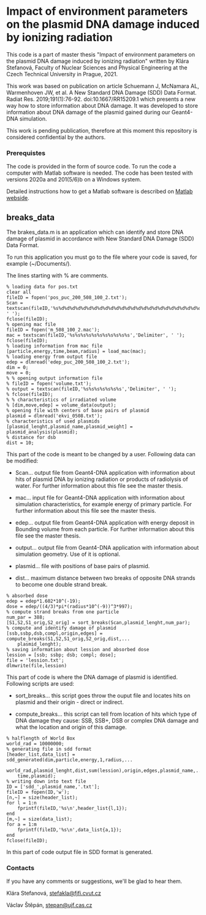 # Impact of environment parameters on the plasmid DNA damage induced by ionizing radiation #

This code is a part of master thesis "Impact of environment parameters on the plasmid DNA damage induced by ionizing radiation" written by Klára Stefanová, Faculty of Nuclear Sciences and Physical Engineering at the Czech Technical University in Prague, 2021.

This work was based on publication on article Schuemann J, McNamara AL, Warmenhoven JW, et al. A New Standard DNA Damage (SDD) Data Format. Radiat Res. 2019;191(1):76-92. doi:10.1667/RR15209.1 which presents a new way how to store information about DNA damage. It was developed to store information about DNA damage of the plasmid gained during our Geant4-DNA simulation.

This work is pending publication, therefore at this moment this repository is considered confidential by the authors.

### Prerequistes ###

The code is provided in the form of source code. To run the code a computer with Matlab software is needed. The code has been tested with versions 2020a and 201(5/6)b on a Windows system.

Detailed instructions how to get a Matlab software is described on [Matlab webside](https://www.mathworks.com/products/matlab.html).

## breaks_data ##

The brakes_data.m is an application which can identify and store DNA damage of plasmid in accordance with New Standard DNA Damage (SDD) Data Format.

To run this application you must go to the file where your code is saved, for example (~/Documents/).

The lines starting with % are comments.

```
% loading data for pos.txt
clear all
fileID = fopen('pos_puc_200_508_100_2.txt');
Scan = textscan(fileID,'%s%d%d%d%d%d%d%d%d%d%d%d%d%d%d%d%d%d%d%d%d%d%d%d%d%d%d%d%d%d%d%d%d%d%d%d%d%d%d%d%d%d%d%d%d%d%d%d%d%d%d','Delimiter', ' ');
fclose(fileID);
% opening mac file
fileID = fopen('m_508_100_2.mac');
mac = textscan(fileID,'%s%s%s%s%s%s%s%s%s%s%s','Delimiter', ' ');
fclose(fileID);
% loading information from mac file
[particle,energy,time,beam,radius] = load_mac(mac);
% loading energy from output file
edep = dlmread('edep_puc_200_508_100_2.txt');
dim = 0;
move = 0;
% % opening output information file
% fileID = fopen('volume.txt');
% output = textscan(fileID,'%s%s%s%s%s%s%s','Delimiter', ' ');
% fclose(fileID);
% % characteristics of irradiated volume
% [dim,move,edep] = volume_data(output);
% opening file with centers of base pairs of plasmid
plasmid = dlmread('ekvi_0508.txt');
% characteristics of used plasmids
[plasmid_lenght,plasmid_name,plasmid_weight] = plasmid_analysis(plasmid);
% distance for dsb
dist = 10;
```

This part of the code is meant to be changed by a user. Following data can be modified:

* Scan... output file from Geant4-DNA application with information about hits of plasmid DNA by ionizing radiation or products of radiolysis of water. For further information about this file see the master thesis.

* mac... input file for Geant4-DNA application with information about simulation characteristics, for example energy of primary particle. For further information about this file see the master thesis.

* edep... output file from Geant4-DNA application with energy deposit in Bounding volume from each particle. For further information about this file see the master thesis.

* output... output file from Geant4-DNA application with information about simulation geometry. Use of it is optional.

* plasmid... file with positions of base pairs of plasmid.

* dist... maximum distance between two breaks of opposite DNA strands to become one double strand break.

```
% absorbed dose
edep = edep*1.602*10^(-19);
dose = edep/((4/3)*pi*(radius*10^(-9))^3*997);
% compute strand breaks from one particle
num_par = 388;
[S1,S2,S1_orig,S2_orig] = sort_breaks(Scan,plasmid_lenght,num_par);
% compute and identify damage of plasmid
[ssb,ssbp,dsb,compl,origin,edges] = compute_breaks(S1,S2,S1_orig,S2_orig,dist,...
    plasmid_lenght);
% saving information about lession and absorbed dose
lession = [ssb; ssbp; dsb; compl; dose];
file = 'lession.txt';
dlmwrite(file,lession)
```

This part of code is where the DNA damage of plasmid is identified. Following scripts are used:

* sort_breaks... this script goes throw the ouput file and locates hits on plasmid and their origin - direct or indirect.

* compute_breaks... this script can tell from location of hits which type of DNA damage they cause: SSB, SSB+, DSB or complex DNA damage and what the location and origin of this damage.

```
% halflength of World Box
world_rad = 10000000;
% generating file in sdd format
[header_list,data_list] = sdd_generated(dim,particle,energy,1,radius,...
    world_rad,plasmid_lenght,dist,sum(lession),origin,edges,plasmid_name,...
    time,plasmid);
% writing down into text file
ID = ['sdd_',plasmid_name,'.txt'];
fileID = fopen(ID,'w');
[n,~] = size(header_list);
for l = 1:n
    fprintf(fileID,'%s\n',header_list{l,1});
end
[m,~] = size(data_list);
for a = 1:m
    fprintf(fileID,'%s\n',data_list{a,1});
end
fclose(fileID);
```

In this part of code output file in SDD format is generated.

### Contacts ###
If you have any comments or suggestions, we'll be glad to hear them.

Klára Stefanová, stefakla@fjfi.cvut.cz

Václav Štěpán, stepan@ujf.cas.cz
